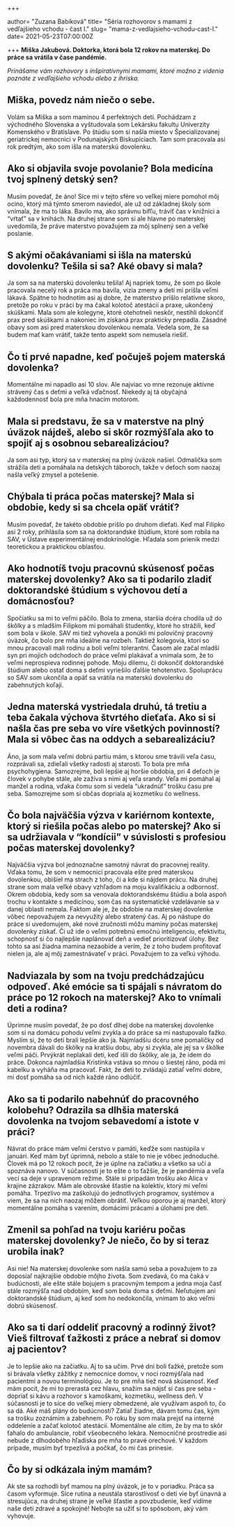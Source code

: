 +++

author= "Zuzana Babíková"
title= "Séria rozhovorov s mamami z vedľajšieho vchodu - čast I."
slug= "mama-z-vedlajsieho-vchodu-cast-I."
date= 2021-05-23T07:00:00Z


+++
**Miška Jakubová. Doktorka, ktorá bola 12 rokov na materskej. Do práce sa vrátila v čase pandémie.**


*Prinášame vám rozhovory s inšpiratívnymi mamami, ktoré možno z videnia poznáte z vedľajšieho vchodu alebo z ihriska.*

<!--more-->

## Miška, povedz nám niečo o sebe.

Volám sa Miška a som maminou 4 perfektných detí. Pochádzam z východného Slovenska a vyštudovala som Lekársku fakultu Univerzity Komenského v Bratislave. 
Po štúdiu som si našla miesto v Špecializovanej geriatrickej nemocnici v Podunajských Biskupiciach. Tam som pracovala asi rok predtým, ako som išla na materskú 
dovolenku.

## Ako si objavila svoje povolanie? Bola medicína tvoj splnený detský sen?

Musím povedať, že áno! Síce mi v tejto sfére vo veľkej miere pomohol môj ocino, ktorý má týmto smerom naviedol, ale už od základnej školy som vnímala, že ma to láka.
Bavilo ma, ako správnu bifľu, tráviť čas v knižnici a “vŕtať” sa v knihách. Na druhej strane som si ale hlavne po materskej uvedomila, že práve materstvo
považujem za môj splnený sen a veľké poslanie. 

## S akými očakávaniami si išla na materskú dovolenku? Tešila si sa? Aké obavy si mala? 

Ja som sa na materskú dovolenku tešila! Aj napriek tomu, že som po škole pracovala necelý rok a práca ma bavila, vízia zmeny a detí mi prišla veľmi lákavá. 
Spätne to hodnotím asi aj dobre, že materstvo prišlo relatívne skoro, pretože po roku v práci by ma čakal kolotoč atestácií a praxe, ukončený skúškami.
Mala som ale kolegyne, ktoré otehotneli neskôr, nestihli dokončiť prax pred skúškami a nakoniec im získaná prax prakticky prepadla. 
Zásadné obavy som asi pred materskou dovolenkou nemala. Vedela som, že sa budem mať kam vrátiť, takže tento aspekt som nemusela riešiť.

## Čo ti prvé napadne, keď počuješ pojem materská dovolenka?

Momentálne mi napadlo asi 10 slov. Ale najviac vo mne rezonuje aktívne strávený čas s deťmi a veľká vďačnosť. Niekedy aj tá obyčajná každodennosť 
bola pre mňa hnacím motorom.


## Mala si predstavu, že sa v materstve na plný úväzok nájdeš, alebo si skôr rozmýšľala ako to spojiť aj s osobnou sebarealizáciou?

Ja som asi typ, ktorý sa v materskej na plný úväzok našiel. Odmalička som strážila deti a pomáhala na detských táboroch, takže v deťoch som naozaj 
našla veľký zmysel a potešenie.


## Chýbala ti práca počas materskej? Mala si obdobie, kedy si sa chcela opäť vrátiť?

Musím povedať, že takéto obdobie prišlo po druhom dieťati. Keď mal Filipko asi 2 roky, prihlásila som sa na doktorandské štúdium, ktoré som robila na SAV, 
v Ústave experimentálnej endokrinológie. Hľadala som prienik medzi teoretickou a praktickou oblasťou. 


## Ako hodnotíš tvoju pracovnú skúsenosť počas materskej dovolenky? Ako sa ti podarilo zladiť doktorandské štúdium s výchovou detí a domácnosťou?

Spočiatku sa mi to veľmi páčilo. Bola to zmena, staršia dcéra chodila už do škôlky a s mladším Filipkom mi pomáhali študentky, ktoré ho strážili, keď som 
bola v škole. SAV mi tiež vyhovela a ponúkli mi polovičný pracovný úväzok, čo bolo pre mňa ideálne na rozbeh. Taktiež kolegovia, ktorí so mnou pracovali mali 
rodinu a boli veľmi tolerantní. Časom ale začal mladší syn pri mojich odchodoch do práce veľmi plakávať a vnímala som, že to veľmi neprospieva rodinnej pohode. 
Moju dilemu, či dokončiť doktorandské štúdium alebo ostať doma s deťmi vyriešilo ďalšie tehotenstvo. Spoluprácu so SAV som ukončila a opäť sa vrátila na 
materskú dovolenku do zabehnutých koľají.


## Jedna materská vystriedala druhú, tá tretiu a teba čakala výchova štvrtého dieťaťa. Ako si si našla čas pre seba vo víre všetkých povinností? Mala si vôbec čas na oddych a sebarealizáciu?

Áno, ja som mala veľmi dobrú partiu mám, s ktorou sme trávili veľa času, rozprávali sa, zdieľali všetky radosti aj starosti. To bola pre mňa psychohygiena. 
Samozrejme, boli lepšie aj horšie obdobia, pri 4 deťoch je človek v pohybe stále, ale zažíva s nimi aj veľa srandy. Veľa mi pomáhal aj manžel a rodina, 
vďaka čomu som si vedela “ukradnúť” trošku času pre seba. Samozrejme som si občas dopriala aj kozmetiku čo wellness.


## Čo bola najväčšia výzva v kariérnom kontexte, ktorý si riešila počas alebo po materskej? Ako si sa udržiavala v “kondícii” v súvislosti s profesiou počas materskej dovolenky?

Najväčšia výzva bol jednoznačne samotný návrat do pracovnej reality. Vďaka tomu, že som v nemocnici pracovala ešte pred materskou dovolenkou, obišiel ma strach 
z toho, či a kde si nájdem prácu. Na druhej strane som mala veľké obavy vzhľadom na moju kvalifikáciu a odbornosť. Okrem obdobia, kedy som sa venovala 
doktorandskému štúdiu a bola aspoň trochu v kontakte s medicínou, som čas na systematické vzdelávanie sa v danej oblasti nemala. 
Faktom ale je, že obdobie na materskej dovolenke vôbec nepovažujem za nevyužitý alebo stratený čas. Aj po nástupe do práce si uvedomujem, aké nové zručnosti 
môžu maminy počas materskej dovolenky získať. Či už ide o veľmi potrebnú emočnú inteligenciu, efektivitu, schopnosť si čo najlepšie naplánovať deň a vedieť 
prioritizovať úlohy. Bez tohto sa asi žiadna mamina nezaobíde a verím, že z toho budem profitovať nielen ja, ale aj môj zamestnávateľ v práci. 
Považujem to za veľkú výhodu.


## Nadviazala by som na tvoju predchádzajúcu odpoveď. Aké emócie sa ti spájali s návratom do práce po 12 rokoch na materskej? Ako to vnímali deti a rodina? 

Úprimne musím povedať, že po dosť dlhej dobe na materskej dovolenke som si na domácu pohodu veľmi zvykla a do práce sa mi nastupovalo ťažko. 
Myslím si, že to deti brali lepšie ako ja. Najmladšiu dcéru sme pomaličky od novembra dávali do škôlky na kratšiu dobu, aby si zvykla, ale jej sa v škôlke 
veľmi páči. Prvýkrát neplakali deti, keď išli do škôlky, ale ja, že idem do práce. Dokonca najmladšia Kristínka vstáva so mnou o šiestej ráno, podá mi 
kabelku a vyháňa ma pracovať. Fakt, že deti to zvládajú zatiaľ veľmi dobre, mi dosť pomáha sa od nich každé ráno odlúčiť.


## Ako sa ti podarilo nabehnúť do pracovného kolobehu? Odrazila sa dlhšia materská dovolenka na tvojom sebavedomí a istote v práci?

Návrat do práce mám veľmi čerstvo v pamäti, keďže som nastúpila v januári. Keď mám byť úprimná, nebolo a stále to nie je vôbec jednoduché. 
Človek má po 12 rokoch pocit, že je úplne na začiatku a všetko sa učí a spoznáva nanovo. V súčasnosti je to ešte o to ťažšie, že je pandémia a veľa vecí sa 
deje v upravenom režime. Stále si pripadám trošku ako Alica v krajine zázrakov. Mám ale obrovské šťastie na kolektív, ktorý mi veľmi pomáha. 
Trpezlivo ma zaškolujú do jednotlivých programov, systémov a viem, že sa na nich naozaj môžem obrátiť. Veľkou oporou je aj manžel, ktorý momentálne pomáha 
s varením, domácimi prácami a úlohami pre deti. 


## Zmenil sa pohľad na tvoju kariéru počas materskej dovolenky? Je niečo, čo by si teraz urobila inak? 

Asi nie! Na materskej dovolenke som našla samú seba a považujem to za doposiaľ najkrajšie obdobie môjho života. Som zvedavá, čo ma čaká v budúcnosti, ale ešte 
stále bojujem s pracovným tempom a jedna moja časť stále rozmýšľa nad obdobím, keď som bola doma s deťmi. Neľutujem ani doktorandské štúdium, aj keď som ho 
nedokončila, vnímam to ako veľmi dobrú skúsenosť. 


## Ako sa ti darí oddeliť pracovný a rodinný život? Vieš filtrovať ťažkosti z práce a nebrať si domov aj pacientov?
Je to lepšie ako na začiatku. Aj to sa učím. Prvé dni boli ťažké, pretože som si brávala všetky zážitky z nemocnice domov, v noci rozmýšľala nad pacientmi a novou terminológiou. Je to pre mňa tiež nová skúsenosť. Keď mám pocit, že mi to prerastá cez hlavu, snažím sa nájsť si čas pre seba - dopriať si kávu a rozhovor s kamoškami, kozmetiku, wellness deň. V súčasnosti je to síce do veľkej miery obmedzené, ale využívam aspoň to, čo sa dá.
Aké máš plány do budúcnosti? Zatiaľ žiadne, dávam tomu čas, kým sa trošku zoznámim a zabehnem. Po roku by som mala prejsť na interné oddelenie a začať kolotoč 
atestácií. Momentálne ale cítim, že by ma to skôr ťahalo do ambulancie, robiť všeobecného lekára. Nemocničné prostredie asi nebude z dlhodobého hľadiska
pre mňa to pravé orechové. V každom prípade, musím byť trpezlivá a počkať, čo mi čas prinesie.


## Čo by si odkázala iným mamám?
Ak ste sa rozhodli byť mamou na plný úväzok, je to v poriadku. Práca sa časom vyformuje. Síce rutina a neustála starostlivosť o deti vie byť únavná a 
stresujúca, na druhej strane je veľké šťastie a povzbudenie, keď vidíme naše deti zdravé a spokojné! Nebojte sa užiť si to spôsobom, aký vám vyhovuje.


